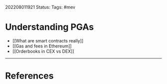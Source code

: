 202208011921
Status: 
Tags: #mev

# Understanding PGAs
- [[What are smart contracts really]]
- [[Gas and fees in Ethereum]]
- [[Orderbooks in CEX vs DEX]]








---
# References

